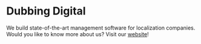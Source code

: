 # Dubbing Digital

We build state-of-the-art management software for localization companies. Would you like to know more about us? Visit our [website](https://www.dubbing.digital)!
